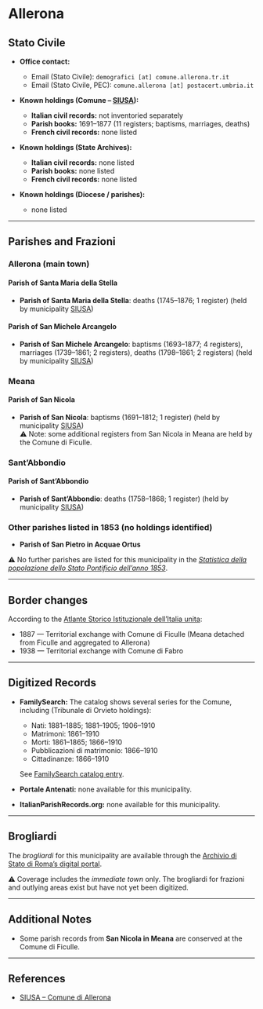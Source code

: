 # Allerona

## Stato Civile

* **Office contact:**

  * Email (Stato Civile): `demografici [at] comune.allerona.tr.it`
  * Email (Stato Civile, PEC): `comune.allerona [at] postacert.umbria.it`

* **Known holdings (Comune – [SIUSA](https://siusa-archivi.cultura.gov.it/cgi-bin/siusa/pagina.pl?TipoPag=comparc&Chiave=293181)):**

  * **Italian civil records:** not inventoried separately
  * **Parish books:** 1691–1877 (11 registers; baptisms, marriages, deaths)
  * **French civil records:** none listed

* **Known holdings (State Archives):**

  * **Italian civil records:** none listed
  * **Parish books:** none listed
  * **French civil records:** none listed

* **Known holdings (Diocese / parishes):**

  * none listed

---

## Parishes and Frazioni

### Allerona (main town)

#### Parish of Santa Maria della Stella

* **Parish of Santa Maria della Stella**: deaths (1745–1876; 1 register) (held by municipality [SIUSA](https://siusa-archivi.cultura.gov.it/cgi-bin/siusa/pagina.pl?TipoPag=comparc&Chiave=293181))

#### Parish of San Michele Arcangelo

* **Parish of San Michele Arcangelo**: baptisms (1693–1877; 4 registers), marriages (1739–1861; 2 registers), deaths (1798–1861; 2 registers) (held by municipality [SIUSA](https://siusa-archivi.cultura.gov.it/cgi-bin/siusa/pagina.pl?TipoPag=comparc&Chiave=293181))

### Meana

#### Parish of San Nicola

* **Parish of San Nicola**: baptisms (1691–1812; 1 register) (held by municipality [SIUSA](https://siusa-archivi.cultura.gov.it/cgi-bin/siusa/pagina.pl?TipoPag=comparc&Chiave=293181)) \
  ⚠️ Note: some additional registers from San Nicola in Meana are held by the Comune di Ficulle.

### Sant’Abbondio

#### Parish of Sant’Abbondio

* **Parish of Sant’Abbondio**: deaths (1758–1868; 1 register) (held by municipality [SIUSA](https://siusa-archivi.cultura.gov.it/cgi-bin/siusa/pagina.pl?TipoPag=comparc&Chiave=293181))

### Other parishes listed in 1853 (no holdings identified)

* **Parish of San Pietro in Acquae Ortus**

⚠️ No further parishes are listed for this municipality in the *[Statistica della popolazione dello Stato Pontificio dell’anno 1853](https://www.google.it/books/edition/Statistics_della_popolazione_dello_Stato/v6dCAQAAMAAJ)*.

---

## Border changes

According to the [Atlante Storico Istituzionale dell’Italia unita](http://dati.san.beniculturali.it/asi/local/detail.html?UA05131):

* 1887 — Territorial exchange with Comune di Ficulle (Meana detached from Ficulle and aggregated to Allerona)
* 1938 — Territorial exchange with Comune di Fabro

---

## Digitized Records

* **FamilySearch:** The catalog shows several series for the Comune, including (Tribunale di Orvieto holdings):

  * Nati: 1881–1885; 1881–1905; 1906–1910
  * Matrimoni: 1861–1910
  * Morti: 1861–1865; 1866–1910
  * Pubblicazioni di matrimonio: 1866–1910
  * Cittadinanze: 1866–1910

  See [FamilySearch catalog entry](https://www.familysearch.org/en/search/catalog/651906).

* **Portale Antenati:** none available for this municipality.

* **ItalianParishRecords.org:** none available for this municipality.

---

## Brogliardi

The *brogliardi* for this municipality are available through the [Archivio di Stato di Roma’s digital portal](https://imagoarchiviodistatoroma.cultura.gov.it/Gregoriano/s_brogliardi.php?Provincia=Viterbo&Denominazione=Allerona).

⚠️ Coverage includes the *immediate town* only. The brogliardi for frazioni and outlying areas exist but have not yet been digitized.

---

## Additional Notes

* Some parish records from **San Nicola in Meana** are conserved at the Comune di Ficulle.

---

## References

* [SIUSA – Comune di Allerona](https://siusa-archivi.cultura.gov.it/cgi-bin/siusa/pagina.pl?TipoPag=comparc&Chiave=293181)
